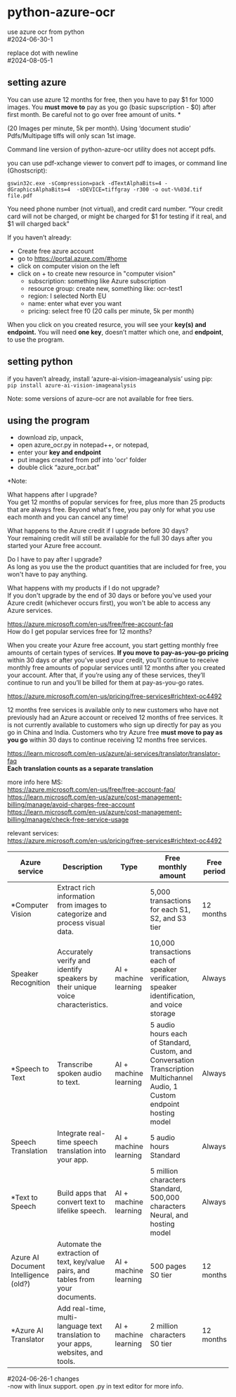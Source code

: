 

# python-azure-ocr

use azure ocr from python  
#2024-06-30-1  

replace dot with newline  
#2024-08-05-1

## setting azure

You can use azure 12 months for free, then you have to pay $1 for 1000
images. You **must move to** pay as you go (basic supscription - $0) after first month. Be careful not to go over free amount of units. *

(20 Images per minute, 5k per month). Using ‘document studio’
Pdfs/Multipage tiffs will only scan 1st image.

Command line version of python-azure-ocr utility does not accept pdfs.

you can use pdf-xchange viewer to convert pdf to images, or command line
(Ghostscript):

`gswin32c.exe -sCompression=pack -dTextAlphaBits=4 -dGraphicsAlphaBits=4  -sDEVICE=tiffgray -r300 -o out-%%03d.tif file.pdf `


You need phone number (not virtual), and credit card number. “Your
credit card will not be charged, or might be charged for $1 for testing
if it real, and $1 will charged back"

If you haven’t already:  
- Create free azure account  
- go to https://portal.azure.com/#home
- click on computer vision on the left
- click on + to create new resource in "computer vision"  
  - subscription: something like Azure subscription  
  - resource group: create new, something like: ocr-test1  
  - region: I selected North EU  
  - name: enter what ever you want  
  - pricing: select free f0 (20 calls per minute, 5k per month)

When you click on you created resurce, you will see your **key(s) and
endpoint.**
You will need **one key**, doesn’t matter which one, and **endpoint**, to use the program.

## setting python

if you haven’t already, install ‘azure-ai-vision-imageanalysis’ using
pip:  
`pip install azure-ai-vision-imageanalysis`

Note: some versions of azure-ocr are not available for free tiers.

## using the program

- download zip, unpack,  
- open azure_ocr.py in notepad++, or notepad,  
- enter your **key and endpoint**  
- put images created from pdf into 'ocr' folder  
- double click “azure_ocr.bat”


*Note:  

What happens after I upgrade?  
You get 12 months of popular services for free, plus more
than 25 products that are always free. Beyond what's free, you
pay only for what you use each month and you can cancel any
time!

What happens to the Azure credit if I upgrade before 30 days?  
Your remaining credit will still be available for the full 30 days
after you started your Azure free account.

Do I have to pay after I upgrade?  
As long as you use the the product quantities that are
included for free, you won't have to pay anything.

What happens with my products if I do not upgrade?  
If you don't upgrade by the end of 30 days or before you've
used your Azure credit (whichever occurs first), you won't be
able to access any Azure services.





https://azure.microsoft.com/en-us/free/free-account-faq  
How do I get popular services free for 12 months?  

When you create your Azure free account, you start getting monthly free amounts of certain types of services. **If you move to pay-as-you-go pricing** within 30 days or after you’ve used your credit, you’ll continue to receive monthly free amounts of popular services until 12 months after you created your account. After that, if you’re using any of these services, they’ll continue to run and you’ll be billed for them at pay-as-you-go rates.



https://azure.microsoft.com/en-us/pricing/free-services#richtext-oc4492  

12 months free services is available only to new customers who have not previously had an Azure account or received 12 months of free services. It is not currently available to customers who sign up directly for pay as you go in China and India. Customers who try Azure free **must move to pay as you go** within 30 days to continue receiving 12 months free services.


https://learn.microsoft.com/en-us/azure/ai-services/translator/translator-faq  
**Each translation counts as a separate translation**


more info here MS:  
https://azure.microsoft.com/en-us/free/free-account-faq/  
https://learn.microsoft.com/en-us/azure/cost-management-billing/manage/avoid-charges-free-account  
https://learn.microsoft.com/en-us/azure/cost-management-billing/manage/check-free-service-usage  

relevant services:  
https://azure.microsoft.com/en-us/pricing/free-services#richtext-oc4492  

|Azure service|Description|Type|Free monthly amount|Free period 
|---|---|---|----|---
|*Computer Vision|Extract rich information from images to categorize and process visual data.|	|5,000 transactions for each S1, S2, and S3 tier|12 months 
|Speaker Recognition|Accurately verify and identify speakers by their unique voice characteristics.|AI + machine learning|10,000 transactions each of speaker verification, speaker identification, and voice storage|Always
|*Speech to Text|Transcribe spoken audio to text.|AI + machine learning|5 audio hours each of Standard, Custom, and Conversation Transcription Multichannel Audio, 1 Custom endpoint hosting model|Always 
|Speech Translation|Integrate real-time speech translation into your app.|AI + machine learning|5 audio hours Standard|Always 
|*Text to Speech|Build apps that convert text to lifelike speech.|AI + machine learning|5 million characters Standard, 500,000 characters Neural, and hosting model|Always 
|Azure AI Document Intelligence (old?)|Automate the extraction of text, key/value pairs, and tables from your documents.|AI + machine learning|500 pages S0 tier|12 months
|*Azure AI Translator |Add real-time, multi-language text translation to your apps, websites, and tools. |AI + machine learning |2 million characters S0 tier |12 months 


#2024-06-26-1 changes  
-now with linux support. open .py in text editor for more info.
